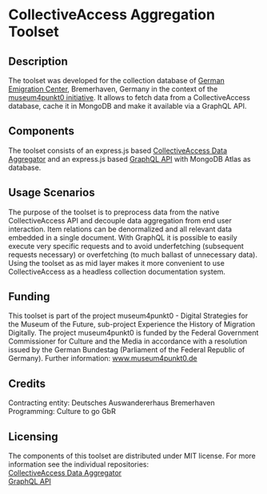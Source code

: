 # CollectiveAccess Aggregation Toolset

## Description

The toolset was developed for the collection database of [German Emigration Center](https://dah-bremerhaven.de/english/), Bremerhaven, Germany in the context of the [museum4punkt0 initiative](https://www.museum4punkt0.de/en/). It allows to fetch data from a CollectiveAccess database, cache it in MongoDB and make it available via a GraphQL API.


## Components

The toolset consists of an express.js based [CollectiveAccess Data Aggregator](https://github.com/museum4punkt0/CollectiveAccess-Aggregation-Toolset/tree/main/ca-aggregator) and an express.js based [GraphQL API](https://github.com/museum4punkt0/CollectiveAccess-Aggregation-Toolset/tree/main/ca-monogdb-api) with MongoDB Atlas as database.

## Usage Scenarios

The purpose of the toolset is to preprocess data from the native CollectiveAccess API and decouple data aggregation from end user interaction. Item relations can be denormalized and all relevant data embedded in a single document. With GraphQL it is possible to easily execute very specific requests and to avoid underfetching (subsequent requests necessary) or overfetching (to much ballast of unnecessary data). Using the toolset as as mid layer makes it more convenient to use CollectiveAccess as a headless collection documentation system.

## Funding

This toolset is part of the project museum4punkt0 - Digital Strategies for the Museum of the Future, sub-project Experience the History of Migration Digitally. The project museum4punkt0 is funded by the Federal Government Commissioner for Culture and the Media in accordance with a resolution issued by the German Bundestag (Parliament of the Federal Republic of Germany). Further information: www.museum4punkt0.de

## Credits

Contracting entity: Deutsches Auswandererhaus Bremerhaven </br>
Programming: Culture to go GbR

## Licensing
The components of this toolset are distributed under MIT license. For more information see the individual repositories:</br>
[CollectiveAccess Data Aggregator](https://github.com/museum4punkt0/CollectiveAccess-Aggregation-Toolset/tree/main/ca-aggregator)</br>
[GraphQL API](https://github.com/museum4punkt0/CollectiveAccess-Aggregation-Toolset/tree/main/ca-monogdb-api)
